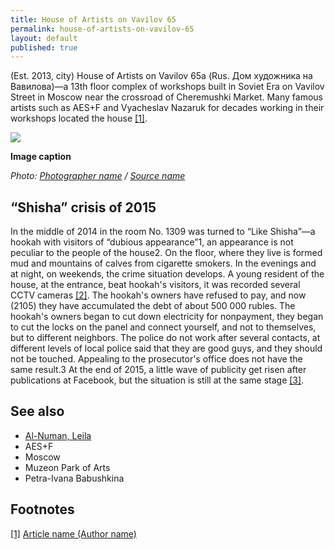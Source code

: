 ```yaml
---
title: House of Artists on Vavilov 65
permalink: house-of-artists-on-vavilov-65
layout: default
published: true
---
```

(Est. 2013, city) House of Artists on Vavilov 65а (Rus. Дом художника на Вавилова)—a 13th floor complex of workshops built in Soviet Era on Vavilov Street in Moscow near the crossroad of Cheremushki Market. Many famous artists such as AES+F and Vyacheslav Nazaruk for decades working in their workshops located the house <span id="a1">[\[1\]](#f1)</span>.

![](/images/image-name.jpg)

**Image caption**

*Photo: [Photographer name](http://example.net/) / [Source name](http://example.net/)*


## “Shisha” crisis of 2015

In the middle of 2014 in the room No. 1309 was turned to “Like Shisha”—a hookah with visitors of “dubious appearance”1, an appearance is not peculiar to the people of the house2. On the floor, where they live is formed mud and mountains of calves from cigarette smokers. In the evenings and at night, on weekends, the crime situation develops. A young resident of the house, at the entrance, beat hookah's visitors, it was recorded several CCTV cameras <span id="a2">[\[2\]](#f2)</span>. The hookah's owners have refused to pay, and now (2105) they have accumulated the debt of about 500 000 rubles. The hookah's owners began to cut down electricity for nonpayment, they began to cut the locks on the panel and connect yourself, and not to themselves, but to different neighbors. The police do not work after several contacts, at different levels of local police said that they are good guys, and they should not be touched. Appealing to the prosecutor's office does not have the same result.3 At the end of 2015, a little wave of publicity get risen after publications at Facebook, but the situation is still at the same stage <span id="a3">[\[3\]](#f3)</span>.

## See also

+ [Al-Numan, Leila](al-numan-leila)
+ AES+F
+ Moscow
+ Muzeon Park of Arts
+ Petra-Ivana Babushkina

## Footnotes

[[1]](#a1) <span id="f1"></span> [Article name (Author name)](http://example.net/article)
